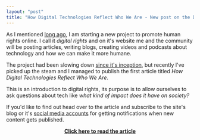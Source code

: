 ```yaml
---
layout: "post"
title: "How Digital Technologies Reflect Who We Are - New post on the Digital Rights Blog"
---
```


As I mentioned [long ago][1], I am starting a new project to promote human rights online. I call it *digital rights* and on it's website me and the community will be posting articles, writing blogs, creating videos and podcasts about technology and how we can make it more humane.

[1]: https://alex-esc.github.io/posts/new-blogs-on-digital-rights.html

The project had been slowing down [since it's inception][2], but recently I've picked up the steam and I managed to publish the first article titled *How Digital Technologies Reflect Who We Are*.

[2]: https://alex-esc.github.io/posts/why-online-privacy-matters.html

This is an introduction to digital rights, its purpose is to allow ourselves to ask questions about tech like *what kind of impact does it have on society?*

If you'd like to find out head over to the article and subscribe to the site's blog or it's [social media accounts][3] for getting notifications when new content gets published.

[3]: https://digital-rights.github.io/contact


[<center>**Click here to read the article**</center>][4]

[4]: https://digital-rights.github.io/2019/06/10/digital-impact.html